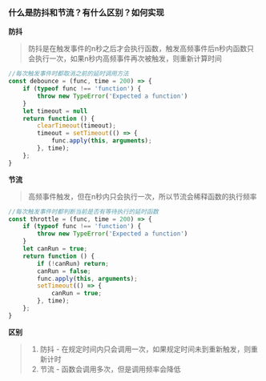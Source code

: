 ### 什么是防抖和节流？有什么区别？如何实现

**防抖**

> 防抖是在触发事件的n秒之后才会执行函数，触发高频事件后n秒内函数只会执行一次，如果n秒内高频事件再次被触发，则重新计算时间

```javascript
//每次触发事件时都取消之前的延时调用方法
const debounce = (func, time = 200) => {
    if (typeof func !== 'function') {
        throw new TypeError('Expected a function')
    }
    let timeout = null
    return function () {
        clearTimeout(timeout);
        timeout = setTimeout(() => {
            func.apply(this, arguments);
        }, time);
    };
}
```

**节流**

> 高频事件触发，但在n秒内只会执行一次，所以节流会稀释函数的执行频率

```javascript
//每次触发事件时都判断当前是否有等待执行的延时函数
const throttle = (func, time = 200) => {
    if (typeof func !== 'function') {
        throw new TypeError('Expected a function')
    }
    let canRun = true;
    return function () {
        if (!canRun) return;
        canRun = false;
        func.apply(this, arguments);
        setTimeout(() => {
            canRun = true;
        }, time);
    };
}
```

**区别**

>1. 防抖 - 在规定时间内只会调用一次，如果规定时间未到重新触发，则重新计时
>2. 节流 - 函数会调用多次，但是调用频率会降低